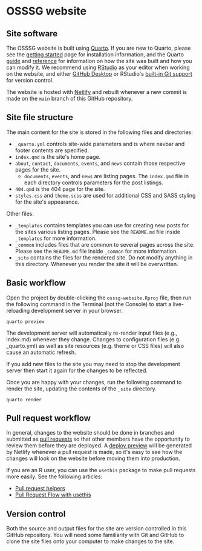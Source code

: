 # OSSSG website

## Site software

The OSSSG website is built using [Quarto](https://quarto.org). If you are new to Quarto, please see the [getting started](https://quarto.org/docs/get-started/) page for installation information, and the Quarto [guide](https://quarto.org/docs/guide/) and [reference](https://quarto.org/docs/reference/) for information on how the site was built and how you can modify it. We recommend using [RStudio](https://www.rstudio.com/products/rstudio/download/#download) as your editor when working on the website, and either [GitHub Desktop](https://desktop.github.com) or RStudio's [built-in Git support](https://happygitwithr.com/rstudio-git-github.html) for version control.

The website is hosted with [Netlify](https://www.netlify.com/) and rebuilt whenever a new commit is made on the `main` branch of this GitHub repository.

## Site file structure

The main content for the site is stored in the following files and directories:

- `_quarto.yml` controls site-wide parameters and is where navbar and footer contents are specified.
- `index.qmd` is the site's home page.
- `about`, `contact`, `documents`, `events`, and `news` contain those respective pages for the site.
  - `documents`, `events`, and `news` are listing pages. The `index.qmd` file in each directory controls parameters for the post listings.
- `404.qmd` is the 404 page for the site.
- `styles.css` and `theme.scss` are used for additional CSS and SASS styling for the site's appearance.

Other files:

- `_templates` contains templates you can use for creating new posts for the sites various listing pages. Please see the `README.md` file inside `_templates` for more information.
- `_common` includes files that are common to several pages across the site. Please see the `README.md` file inside `_common` for more information.
- `_site` contains the files for the rendered site. Do not modify anything in this directory. Whenever you render the site it will be overwritten. 

## Basic workflow

Open the project by double-clicking the `osssg-website.Rproj` file, then run the following command in the Terminal (not the Console) to start a live-reloading development server in your browser.

```
quarto preview
```

The development server will automatically re-render input files (e.g., index.md) whenever they change. Changes to configuration files (e.g. _quarto.yml) as well as site resources (e.g. theme or CSS files) will also cause an automatic refresh.

If you add new files to the site you may need to stop the development server then start it again for the changes to be reflected.

Once you are happy with your changes, run the following command to render the site, updating the contents of the `_site` directory.

```
quarto render
```

## Pull request workflow

In general, changes to the website should be done in branches and submitted as [pull requests](https://docs.github.com/en/pull-requests/collaborating-with-pull-requests/proposing-changes-to-your-work-with-pull-requests/about-pull-requests) so that other members have the opportunity to review them before they are deployed. A [deploy preview](https://docs.netlify.com/site-deploys/deploy-previews/) will be generated by Netlify whenever a pull request is made, so it's easy to see how the changes will look on the website before moving them into production.

If you are an R user, you can use the `usethis` package to make pull requests more easily. See the following articles:

- [Pull request helpers](https://usethis.r-lib.org/articles/pr-functions.html)
- [Pull Request Flow with usethis](https://www.garrickadenbuie.com/blog/pull-request-flow-usethis/?interactive=1&steps=)

## Version control

Both the source and output files for the site are version controlled in this GitHub repository. You will need some familiarity with Git and GitHub to clone the site files onto your computer to make changes to the site.
